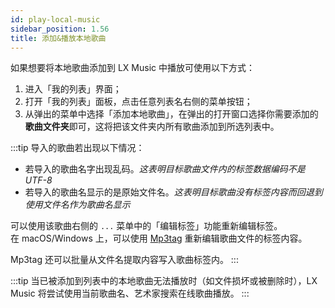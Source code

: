 ```yaml
---
id: play-local-music
sidebar_position: 1.56
title: 添加&播放本地歌曲
---
```


如果想要将本地歌曲添加到 LX Music 中播放可使用以下方式：

1. 进入「我的列表」界面；
2. 打开「我的列表」面板，点击任意列表名右侧的菜单按钮；
3. 从弹出的菜单中选择「添加本地歌曲」，在弹出的打开窗口选择你需要添加的**歌曲文件夹**即可，这将把该文件夹内所有歌曲添加到所选列表中。

:::tip
导入的歌曲若出现以下情况：

- 若导入的歌曲名字出现乱码。*这表明目标歌曲文件内的标签数据编码不是 UTF-8*
- 若导入的歌曲名显示的是原始文件名。*这表明目标歌曲没有标签内容而回退到使用文件名作为歌曲名显示*

可以使用该歌曲右侧的 `...` 菜单中的「编辑标签」功能重新编辑标签。  
在 macOS/Windows 上，可以使用 [Mp3tag](https://www.mp3tag.de/en/download.html) 重新编辑歌曲文件的标签内容。

Mp3tag 还可以批量从文件名提取内容写入歌曲标签内。
:::

:::tip
当已被添加到列表中的本地歌曲无法播放时（如文件损坏或被删除时），LX Music 将尝试使用当前歌曲名、艺术家搜索在线歌曲播放。
:::
